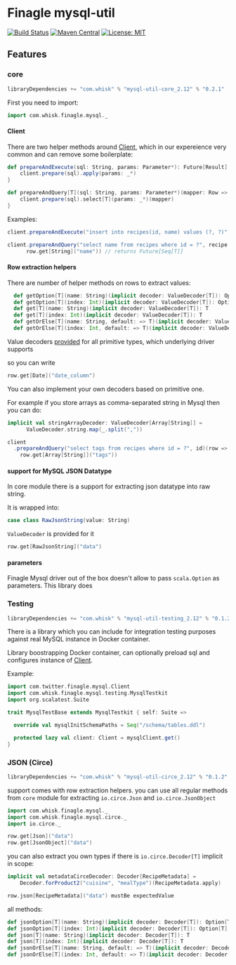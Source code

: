 Finagle mysql-util
=============

[![Build Status](https://travis-ci.org/whisklabs/mysql-util.svg?branch=master)](https://travis-ci.org/whisklabs/mysql-util)
[![Maven Central](https://maven-badges.herokuapp.com/maven-central/com.whisk/mysql-util-core_2.12/badge.svg)](https://maven-badges.herokuapp.com/maven-central/com.whisk/mysql-util-core_2.12)
[![License: MIT](https://img.shields.io/badge/License-MIT-yellow.svg)](https://opensource.org/licenses/MIT)

## Features

### core

```scala
libraryDependencies += "com.whisk" % "mysql-util-core_2.12" % "0.2.1"
```

First you need to import:
```scala
import com.whisk.finagle.mysql._
```

#### Client
There are two helper methods around [Client](https://twitter.github.io/finagle/docs/com/twitter/finagle/mysql/Client.html), which in our expereience very common and can remove some boilerplate:

```scala
def prepareAndExecute(sql: String, params: Parameter*): Future[Result] = {
    client.prepare(sql).apply(params: _*)
}

def prepareAndQuery[T](sql: String, params: Parameter*)(mapper: Row => T): Future[Seq[T]] = {
    client.prepare(sql).select[T](params: _*)(mapper)
}
```

Examples:

```scala
client.prepareAndExecute("insert into recipes(id, name) values (?, ?)", recipe.id, recipe.name) //returns Future[Result]

client.prepareAndQuery("select name from recipes where id = ?", recipe.id)(row =>
      row.get[String]("name")) // returns Future[Seq[T]]
```
#### Row extraction helpers

There are number of helper methods on rows to extract values:

```scala
  def getOption[T](name: String)(implicit decoder: ValueDecoder[T]): Option[T]
  def getOption[T](index: Int)(implicit decoder: ValueDecoder[T]): Option[T]
  def get[T](name: String)(implicit decoder: ValueDecoder[T]): T
  def get[T](index: Int)(implicit decoder: ValueDecoder[T]): T
  def getOrElse[T](name: String, default: => T)(implicit decoder: ValueDecoder[T]): T
  def getOrElse[T](index: Int, default: => T)(implicit decoder: ValueDecoder[T]): T
```

Value decoders [provided](/mysql-util-core/src/main/scala/com/whisk/finagle/mysql/ValueDecoder.scala) for all primitive types, which underlying driver supports

so you can write
```scala
row.get[Date]("date_column")
```

You can also implement your own decoders based on primitive one.

For example if you store arrays as comma-separated string in Mysql then you can do:
```scala
implicit val stringArrayDecoder: ValueDecoder[Array[String]] =
      ValueDecoder.string.map(_.split(","))

client
  .prepareAndQuery("select tags from recipes where id = ?", id)(row =>
    row.get[Array[String]]("tags"))
```

#### support for MySQL JSON Datatype

In core module there is a support for extracting json datatype into raw string.

It is wrapped into:
```scala
case class RawJsonString(value: String)
```

`ValueDecoder` is provided for it
```scala
row.get[RawJsonString]("data")
```

#### parameters

Finagle Mysql driver out of the box doesn't allow to pass `scala.Option` as parameters. This library does

### Testing

```scala
libraryDependencies += "com.whisk" % "mysql-util-testing_2.12" % "0.1.2"
```

There is a library which you can include for integration testing purposes against real MySQL instance in Docker container.

Library boostrapping Docker container, can optionally preload sql and configures instance of [Client](https://twitter.github.io/finagle/docs/com/twitter/finagle/mysql/Client.html).

Example:
```scala
import com.twitter.finagle.mysql.Client
import com.whisk.finagle.mysql.testing.MysqlTestkit
import org.scalatest.Suite

trait MysqlTestBase extends MysqlTestkit { self: Suite =>

  override val mysqlInitSchemaPaths = Seq("/schema/tables.ddl")

  protected lazy val client: Client = mysqlClient.get()
}
```

### JSON (Circe)

```scala
libraryDependencies += "com.whisk" % "mysql-util-circe_2.12" % "0.1.2"
```

support comes with row extraction helpers. you can use all regular methods from `core` module 
for extracting `io.circe.Json` and `io.circe.JsonObject` 

```scala
import com.whisk.finagle.mysql._
import com.whisk.finagle.mysql.circe._
import io.circe._

row.get[Json]("data")
row.get[JsonObject]("data")
```

you can also extract you own types if there is `io.circe.Decoder[T]` implicit in scope:

```scala
implicit val metadataCirceDecoder: Decoder[RecipeMetadata] =
    Decoder.forProduct2("cuisine", "mealType")(RecipeMetadata.apply)

row.json[RecipeMetadata]("data") mustBe expectedValue
```

all methods:

```scala
def jsonOption[T](name: String)(implicit decoder: Decoder[T]): Option[T]
def jsonOption[T](index: Int)(implicit decoder: Decoder[T]): Option[T]
def json[T](name: String)(implicit decoder: Decoder[T]): T
def json[T](index: Int)(implicit decoder: Decoder[T]): T
def jsonOrElse[T](name: String, default: => T)(implicit decoder: Decoder[T]): T
def jsonOrElse[T](index: Int, default: => T)(implicit decoder: Decoder[T]): T
```